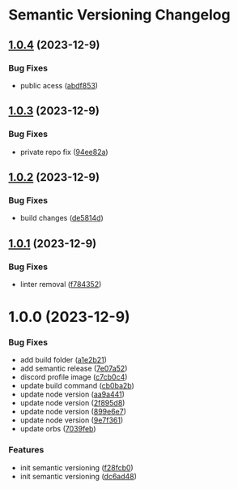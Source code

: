 # Semantic Versioning Changelog

## [1.0.4](https://github.com/coinbrix/CustomAuth/compare/v1.0.3...v1.0.4) (2023-12-9)


### Bug Fixes

* public acess ([abdf853](https://github.com/coinbrix/CustomAuth/commit/abdf8536f0a99537aecb7ad6f951715b27028e87))

## [1.0.3](https://github.com/coinbrix/CustomAuth/compare/v1.0.2...v1.0.3) (2023-12-9)


### Bug Fixes

* private repo fix ([94ee82a](https://github.com/coinbrix/CustomAuth/commit/94ee82ae225037857000a28f51318abaeef169cd))

## [1.0.2](https://github.com/coinbrix/CustomAuth/compare/v1.0.1...v1.0.2) (2023-12-9)


### Bug Fixes

* build changes ([de5814d](https://github.com/coinbrix/CustomAuth/commit/de5814da8e149f0b44f7167e70fa43f450ec548a))

## [1.0.1](https://github.com/coinbrix/CustomAuth/compare/v1.0.0...v1.0.1) (2023-12-9)


### Bug Fixes

* linter removal ([f784352](https://github.com/coinbrix/CustomAuth/commit/f784352405c3b4aac63cf3f6b905c674ce9ff28d))

# 1.0.0 (2023-12-9)


### Bug Fixes

* add build folder ([a1e2b21](https://github.com/coinbrix/CustomAuth/commit/a1e2b21e6d7f6768c63c9c4810aa2fa06d278bae))
* add semantic release ([7e07a52](https://github.com/coinbrix/CustomAuth/commit/7e07a52c9c31b0f70b5619faaaca8591411bbfa6))
* discord profile image ([c7cb0c4](https://github.com/coinbrix/CustomAuth/commit/c7cb0c41ac149d5ad9fc7ab008b705b57f2b42fb))
* update build command ([cb0ba2b](https://github.com/coinbrix/CustomAuth/commit/cb0ba2b341edcb394c8ae3df44befaccdfad82a3))
* update node version ([aa9a441](https://github.com/coinbrix/CustomAuth/commit/aa9a4419f0598868afcfecb6d5d672a0714f65df))
* update node version ([2f895d8](https://github.com/coinbrix/CustomAuth/commit/2f895d8908a8d80cf61bcd1a5a201f36f53e47ac))
* update node version ([899e6e7](https://github.com/coinbrix/CustomAuth/commit/899e6e71a011ff9d5f4089935b93f1f0e6cff289))
* update node version ([9e7f361](https://github.com/coinbrix/CustomAuth/commit/9e7f3614fe7524a358cfe085d9ab0cc7fbca934c))
* update orbs ([7039feb](https://github.com/coinbrix/CustomAuth/commit/7039feb8f23b083baa0950b0faec6e7f236f5046))


### Features

* init semantic versioning ([f28fcb0](https://github.com/coinbrix/CustomAuth/commit/f28fcb0e0776450503f15256ff101b9540ef32d2))
* init semantic versioning ([dc6ad48](https://github.com/coinbrix/CustomAuth/commit/dc6ad48d3cf2b3ebd976d3bb649c77dfad27330d))
